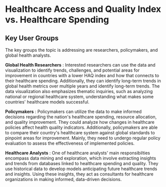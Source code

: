 # Healthcare Access and Quality Index vs. Healthcare Spending

## Key User Groups
The key groups the topic is addressing are researchers, policymakers, and global health analysts. 

**Global Health Researchers**
: Interested researchers can use the data and visualization to identify trends, challenges, and potential areas for improvement in countries with a lower HAQ index and how that connects to their healthcare spending. Additionally, they can identify long-term trends in global health metrics over multiple years and identify long-term trends. The data visualization also emphasizes thematic inquiries, such as analyzing national or regional healthcare system, understanding what makes some countries' healthcare models successful.

**Policymakers**
: Policymakers can utilize the data to make informed decisions regarding the nation's healthcare spending, resource allocation, and quality improvement. They could analyze how changes in healthcare policies affect health quality indicators. Additionally, policymakers are able to compare their country's healthcare system against global standards to pinpoint areas for improvement. Mainly, they need to undergo regular policy evaluation to assess the effectiveness of implemented policies.

**Healthcare Analysts**
: One of healthcare analysts' main responsibilties encompass data mining and exploration, which involve extracting insights and trends from databases linked to healthcare spending and quality. They use historical data to develop models anticipating future healthcare trends and insights. Using these insights, they act as consultants for healthcare organizations in making informed, data-driven decisions.
